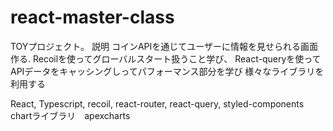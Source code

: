 # react-master-class

TOYプロジェクト。
説明
 コインAPIを通じてユーザーに情報を見せられる画面作る.
 Recoilを使ってグローバルスタート扱うこと学び、
 React-queryを使ってAPIデータをキャッシングしってパフォーマンス部分を学び
 様々なライブラリを利用する
 
 React,
 Typescript,
 recoil,
 react-router,
 react-query,
 styled-components
 chartライブラリ　apexcharts
